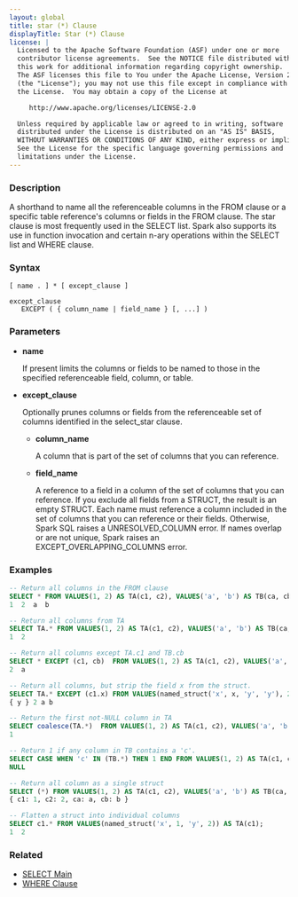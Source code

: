 ```yaml
---
layout: global
title: star (*) Clause
displayTitle: Star (*) Clause
license: |
  Licensed to the Apache Software Foundation (ASF) under one or more
  contributor license agreements.  See the NOTICE file distributed with
  this work for additional information regarding copyright ownership.
  The ASF licenses this file to You under the Apache License, Version 2.0
  (the "License"); you may not use this file except in compliance with
  the License.  You may obtain a copy of the License at

     http://www.apache.org/licenses/LICENSE-2.0

  Unless required by applicable law or agreed to in writing, software
  distributed under the License is distributed on an "AS IS" BASIS,
  WITHOUT WARRANTIES OR CONDITIONS OF ANY KIND, either express or implied.
  See the License for the specific language governing permissions and
  limitations under the License.
---
```


### Description

A shorthand to name all the referenceable columns in the FROM clause or a specific table reference's columns or fields in the FROM clause.
The star clause is most frequently used in the SELECT list.
Spark also supports its use in function invocation and certain n-ary operations within the SELECT list and WHERE clause.

### Syntax

```
[ name . ] * [ except_clause ]

except_clause
   EXCEPT ( { column_name | field_name } [, ...] )
```

### Parameters

* **name**

  If present limits the columns or fields to be named to those in the specified referenceable field, column, or table.

* **except_clause**

  Optionally prunes columns or fields from the referenceable set of columns identified in the select_star clause.

  * **column_name**

    A column that is part of the set of columns that you can reference.

  * **field_name**

    A reference to a field in a column of the set of columns that you can reference.
    If you exclude all fields from a STRUCT, the result is an empty STRUCT.
    Each name must reference a column included in the set of columns that you can reference or their fields.
    Otherwise, Spark SQL raises a UNRESOLVED_COLUMN error. If names overlap or are not unique, Spark raises an EXCEPT_OVERLAPPING_COLUMNS error.

### Examples

```sql
-- Return all columns in the FROM clause
SELECT * FROM VALUES(1, 2) AS TA(c1, c2), VALUES('a', 'b') AS TB(ca, cb);
1  2  a  b

-- Return all columns from TA
SELECT TA.* FROM VALUES(1, 2) AS TA(c1, c2), VALUES('a', 'b') AS TB(ca, cb);
1  2

-- Return all columns except TA.c1 and TB.cb
SELECT * EXCEPT (c1, cb)  FROM VALUES(1, 2) AS TA(c1, c2), VALUES('a', 'b') AS TB(ca, cb);
2  a

-- Return all columns, but strip the field x from the struct.
SELECT TA.* EXCEPT (c1.x) FROM VALUES(named_struct('x', x, 'y', 'y'), 2) AS (c1, c2), VALUES('a', 'b') AS TB(ca, cb);
{ y } 2 a b

-- Return the first not-NULL column in TA
SELECT coalesce(TA.*)  FROM VALUES(1, 2) AS TA(c1, c2), VALUES('a', 'b') AS TB(ca, cb);
1

-- Return 1 if any column in TB contains a 'c'.
SELECT CASE WHEN 'c' IN (TB.*) THEN 1 END FROM VALUES(1, 2) AS TA(c1, c2), VALUES('a', 'b') AS TB(ca, cb);
NULL

-- Return all column as a single struct
SELECT (*) FROM VALUES(1, 2) AS TA(c1, c2), VALUES('a', 'b') AS TB(ca, cb);
{ c1: 1, c2: 2, ca: a, cb: b }

-- Flatten a struct into individual columns
SELECT c1.* FROM VALUES(named_struct('x', 1, 'y', 2)) AS TA(c1);
1  2
```

### Related

* [SELECT Main](sql-ref-syntax-qry-select.html)
* [WHERE Clause](sql-ref-syntax-qry-select-where.html)
